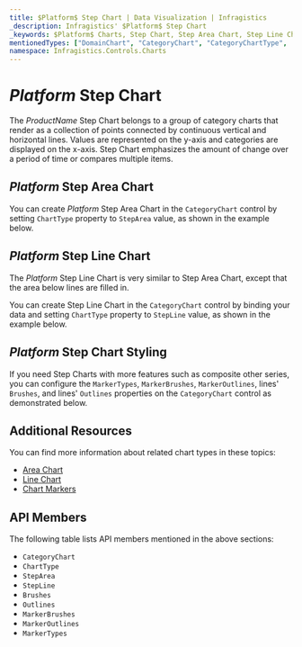 ```yaml
---
title: $Platform$ Step Chart | Data Visualization | Infragistics
_description: Infragistics' $Platform$ Step Chart
_keywords: $Platform$ Charts, Step Chart, Step Area Chart, Step Line Chart, Infragistics
mentionedTypes: ["DomainChart", "CategoryChart", "CategoryChartType", 'Series']
namespace: Infragistics.Controls.Charts
---
```

# $Platform$ Step Chart

The $ProductName$ Step Chart belongs to a group of category charts that render as a collection of points connected by continuous vertical and horizontal lines. Values are represented on the y-axis and categories are displayed on the x-axis. Step Chart emphasizes the amount of change over a period of time or compares multiple items.

## $Platform$ Step Area Chart

You can create $Platform$ Step Area Chart in the `CategoryChart` control by setting `ChartType` property to `StepArea` value, as shown in the example below.

<code-view style="height: 600px"
           data-demos-base-url="{environment:dvDemosBaseUrl}"
           iframe-src="{environment:dvDemosBaseUrl}/charts/category-chart-step-area-multiple-sources"
           github-src="charts/category-chart/step-area-multiple-sources"
           alt="$Platform$ Step Area Chart Multiple Sources" >
</code-view>

<div class="divider--half"></div>

## $Platform$ Step Line Chart

The $Platform$ Step Line Chart is very similar to Step Area Chart, except that the area below lines are filled in.

You can create Step Line Chart in the `CategoryChart` control by binding your data and setting `ChartType` property to `StepLine` value, as shown in the example below.

<code-view style="height: 600px"
           data-demos-base-url="{environment:dvDemosBaseUrl}"
           iframe-src="{environment:dvDemosBaseUrl}/charts/category-chart-step-line-multiple-sources"
           github-src="charts/category-chart/step-line-multiple-sources"
           alt="$Platform$ Step Line Chart Multiple Sources" >
</code-view>

<div class="divider--half"></div>

## $Platform$ Step Chart Styling

If you need Step Charts with more features such as composite other series, you can configure the `MarkerTypes`, `MarkerBrushes`, `MarkerOutlines`, lines' `Brushes`, and lines' `Outlines` properties on the `CategoryChart` control as demonstrated below.

<code-view style="height: 600px"
           data-demos-base-url="{environment:dvDemosBaseUrl}"
           iframe-src="{environment:dvDemosBaseUrl}/charts/category-chart-step-line-styling"
           github-src="charts/category-chart/step-line-styling"
           alt="$Platform$ Styling Step Line Chart" >
</code-view>

<div class="divider--half"></div>

## Additional Resources

You can find more information about related chart types in these topics:

- [Area Chart](area-chart.md)
- [Line Chart](line-chart.md)
- [Chart Markers](../features/chart-markers.md)

## API Members

The following table lists API members mentioned in the above sections:

- `CategoryChart`
- `ChartType`
- `StepArea`
- `StepLine`
- `Brushes`
- `Outlines`
- `MarkerBrushes`
- `MarkerOutlines`
- `MarkerTypes`

